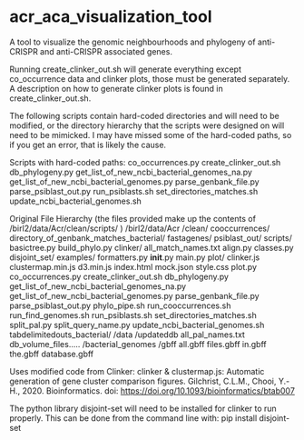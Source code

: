 # acr_aca_visualization_tool
A tool to visualize the genomic neighbourhoods and phylogeny of anti-CRISPR and anti-CRISPR associated genes.

Running create_clinker_out.sh will generate everything except co_occurrence data and clinker plots, those must be
generated separately. A description on how to generate clinker plots is found in create_clinker_out.sh.

The following scripts contain hard-coded directories and will need to be modified, or the directory hierarchy that the
scripts were designed on will need to be mimicked. I may have missed some of the hard-coded paths, so if you get an
error, that is likely the cause.

Scripts with hard-coded paths:
    co_occurrences.py
    create_clinker_out.sh
    db_phylogeny.py
    get_list_of_new_ncbi_bacterial_genomes_na.py
    get_list_of_new_ncbi_bacterial_genomes.py
    parse_genbank_file.py
    parse_psiblast_out.py
    run_psiblasts.sh
    set_directories_matches.sh
    update_ncbi_bacterial_genomes.sh


Original File Hierarchy (the files provided make up the contents of /birl2/data/Acr/clean/scripts/ )
    /birl2/data/Acr
        /clean/
            cooccurrences/
            directory_of_genbank_matches_bacterial/
            fastagenes/
            psiblast_out/
            scripts/
                basictree.py
                build_phylo.py
                clinker/
                    all_match_names.txt
                    align.py
                    classes.py
                    disjoint_set/
                    examples/
                    formatters.py
                    __init__.py
                    main.py
                    plot/
                        clinker.js
                        clustermap.min.js
                        d3.min.js
                        index.html
                        mock.json
                        style.css
                    plot.py
                co_occurrences.py
                create_clinker_out.sh
                db_phylogeny.py
                get_list_of_new_ncbi_bacterial_genomes_na.py
                get_list_of_new_ncbi_bacterial_genomes.py
                parse_genbank_file.py
                parse_psiblast_out.py
                phylo_pipe.sh
                run_cooccurrences.sh
                run_find_genomes.sh
                run_psiblasts.sh
                set_directories_matches.sh
                split_pal.py
                split_query_name.py
                update_ncbi_bacterial_genomes.sh
            tabdelimitedouts_bacterial/
        /data
            /updateddb
                all_pal_names.txt
                db_volume_files.....
            /bacterial_genomes
                /gbff
                    all.gbff
                    files.gbff
                    in.gbff
                    the.gbff
                    database.gbff
                    
                   
Uses modified code from Clinker:
clinker & clustermap.js: Automatic generation of gene cluster comparison figures.
Gilchrist, C.L.M., Chooi, Y.-H., 2020.
Bioinformatics. doi: https://doi.org/10.1093/bioinformatics/btab007

The python library disjoint-set will need to be installed for clinker to run properly. This can be done from the command line with: 
pip install disjoint-set
